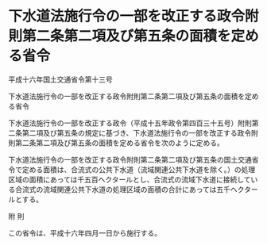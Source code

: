 # 下水道法施行令の一部を改正する政令附則第二条第二項及び第五条の面積を定める省令

平成十六年国土交通省令第十三号

下水道法施行令の一部を改正する政令附則第二条第二項及び第五条の面積を定める省令

下水道法施行令の一部を改正する政令（平成十五年政令第四百三十五号）附則第二条第二項及び第五条の規定に基づき、下水道法施行令の一部を改正する政令附則第二条第二項及び第五条の面積を定める省令を次のように定める。

下水道法施行令の一部を改正する政令附則第二条第二項及び第五条の国土交通省令で定める面積は、合流式の公共下水道（流域関連公共下水道を除く。）の処理区域の面積にあっては千五百ヘクタールとし、合流式の流域下水道に接続している合流式の流域関連公共下水道の処理区域の面積の合計にあっては五千ヘクタールとする。

附 則

この省令は、平成十六年四月一日から施行する。
